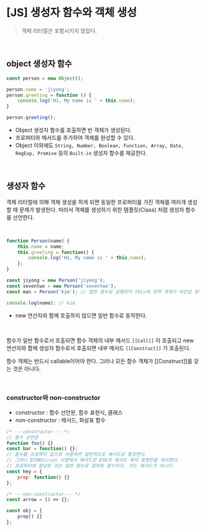 # [JS] 생성자 함수와 객체 생성

> 객체 리터럴은 포함시키지 않았다.

<br>

## object 생성자 함수

```javascript
const person = new Object();

person.name = 'jiyong';
person.greeting = function () {
    console.log('Hi, My name is ' + this.name);
}

person.greeting();
```

- Object 생성자 함수를 호출하면 빈 객체가 생성된다.
- 프로퍼티와 메서드를 추가하여 객체를 완성할 수 있다.
- Object 이외에도 `String, Number, Boolean, Function, Array, Date, RegExp, Promise` 등의 `Built-in` 생성자 함수를 제공한다.

<br>

## 생성자 함수

객체 리터럴에 의해 객체 생성을 하게 되면 동일한 프로퍼티를 가진 객체를 여러개 생성할 때 문제가 발생한다. 따라서 객체를 생성하기 위한 템플릿(Class) 처럼 생성자 함수를 선언한다.

<br>

```javascript
function Person(name) {
    this.name = name;
    this.greeting = function() {
        console.log('Hi, My name is ' + this.name);
    };
}

const jiyong = new Person('jiyong');
const seventwo = new Person('seventwo');
const man = Person('kim'); // 일반 함수로 실행되어 this에 전역 객체가 바인딩 된다.

console.log(name); // kim
```

- new 연산자와 함께 호출하지 않으면 일반 함수로 동작한다.

<br>

함수가 일반 함수로서 호촐되면 함수 객체의 내부 메서드 `[[Call]]` 이 호출되고 new 연산자와 함께 생성자 함수로서 호출되면 내부 메서드 `[[Construct]]` 가 호출된다.

함수 객체는 반드시 callable이어야 한다. 그러나 모든 함수 객체가 [[Construct]]를 갖는 것은 아니다.

<br>

### constructor와 non-constructor

- constructor : 함수 선언문, 함수 표현식, 클래스
- non-constructor : 메서드, 화살표 함수

```javascript
/* ---constructor--- */
// 함수 선언문
function foo() {}
const bar = function() {};
// 함수를 프로퍼티 값으로 사용하면 일반적으로 메서드로 통칭한다.
// 그러나 ECMAScirpt 사양에서 메서드란 ES6의 메서드 축약 표현만을 의미한다.
// 프로퍼티에 할당된 것은 일반 함수로 정의된 함수이다. 이는 메서드가 아니다.
const hey = {
    prop: function() {}
};

/* ---non-constructor--- */
const arrow = () => {};

const obj = {
    prop() {}
};
```

